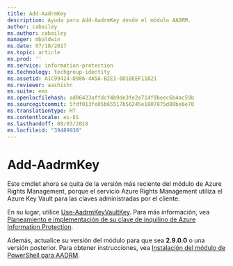 ```yaml
---
title: Add-AadrmKey
description: Ayuda para Add-AadrmKey desde el módulo AADRM.
author: cabailey
ms.author: cabailey
manager: mbaldwin
ms.date: 07/18/2017
ms.topic: article
ms.prod: ''
ms.service: information-protection
ms.technology: techgroup-identity
ms.assetid: A1C99424-D986-4A5A-B2E1-6D18EEF11B21
ms.reviewer: aashishr
ms.suite: ems
ms.openlocfilehash: ad06423affdcf4b9de3fe2e714f8beec6b4ac59b
ms.sourcegitcommit: 5fdf013fe05b65517b56245e1807875d80be6e70
ms.translationtype: HT
ms.contentlocale: es-ES
ms.lasthandoff: 08/03/2018
ms.locfileid: "39489938"
---
```

# <a name="add-aadrmkey"></a>Add-AadrmKey

Este cmdlet ahora se quita de la versión más reciente del módulo de Azure Rights Management, porque el servicio Azure Rights Management utiliza el Azure Key Vault para las claves administradas por el cliente.

En su lugar, utilice [Use-AadrmKeyVaultKey](/powershell/module/aadrm/use-aadrmkeyvaultkey). Para más información, vea [Planeamiento e implementación de su clave de inquilino de Azure Information Protection](plan-implement-tenant-key.md).

Además, actualice su versión del módulo para que sea **2.9.0.0** o una versión posterior. Para obtener instrucciones, vea [Instalación del módulo de PowerShell para AADRM](install-powershell.md).

